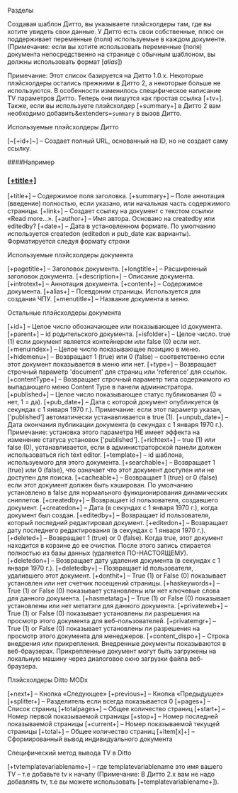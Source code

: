 Разделы

Создавая шаблон Дитто, вы указываете плэйсхолдеры там, где вы хотите увидеть свои данные. У Дитто есть свои собственные, плюс он поддерживает переменные (поля) используемые в каждом документе. (Примечание: если вы хотите использовать переменные (поля) документа непосредственно на странице с обычным шаблоном, вы должны использовать формат [*alias*])

Примечание: Этот список базируется на Дитто 1.0.х. Некоторые плэйсхолдеры остались прежними в Дитто 2, а некоторые больше не используются. В особенности изменилось специфическое написание TV параметров Дитто. Теперь они пишутся как простая ссылка [+tv+]. Также, если вы используете плэйсхолдер [+summary+] в Дитто 2 вам необходимо добавить&extenders=`summary` в вызов Дитто.

Используемые плэйсхолдеры Дитто

[~[+id+]~] – Создает полный URL, основанный на ID, но не создает саму ссылку.

####Например

<h3><a href="[~[+id+]~]">[+title+]</a></h3>
[+title+] – Содержимое поля заголовка. 
[+summary+] – Поле аннотация (введение) полностью, если указано, или начальная часть содержимого страницы.
[+link+] – Создает ссылку на документ с текстом ссылки «Read more...». 
[+author+] – Имя автора. Основано на createdby или editedby? 
[+date+] – Дата в установленном формате. По умолчанию используется createdon (editedon и pub_date как варианты). Форматируется следуя формату строки

Используемые плэйсхолдеры документа

[+pagetitle+] – Заголовок документа.
[+longtitle+] – Расширенный заголовок документа.
[+description+] – Описание документа.
[+introtext+] – Аннотация документа.
[+content+] – Содержимое документа.
[+alias+] – Псевдоним страницы. Используется для создания ЧПУ.
[+menutitle+] – Название документа в меню.

Остальные плэйсхолдеры документа

[+id+] – Целое число обозначающее или показывающее id документа.
[+parent+] – id родительского документа.
[+isfolder+] – Целое число. true (1) если документ является контейнером или false (0) если нет. 
[+menuindex+] – Целое число показывающее позицию в меню.
[+hidemenu+] – Возвращает 1 (true) или 0 (false) – соответственно если этот документ показывается в меню или нет.
[+type+] – Возвращает строчный параметр 'document' для страниц или 'reference' для ссылок.
[+contentType+] – Возвращает строчный параметр типа содержимого из выпадающего меню Content Type в панели администратора. 
[+published+] – Целое число показывающее статус публикования (0 = нет, 1 = да). 
[+pub_date+] – Дата с которой документ опубликуется (в секундах с 1 января 1970 г.). Примечание: если этот параметр указан, ['published'] автоматически устанавливается в true (1). 
[+unpub_date+] – Дата окончания публикации документа (в секундах с 1 января 1970 г.). Примечание: установка этого параметра НЕ имеет эффекта на изменение статуса установок ['published'].
[+richtext+] – true (1) или false (0), устанавливается, если в администраторской панели должен использоваться rich text editor. 
[+template+] – id шаблона, используемого для этого документа. 
[+searchable+] – Возвращает 1 (true) или 0 (false), что означает что этот документ доступен или не доступен для поиска. 
[+cacheable+] – Возвращает 1 (true) or 0 (false) если этот документ должен быть кэширован. По умолчанию установлено в false для нормального функционирования динамических сниппетов. 
[+createdby+] – Возвращает id пользователя, создавшего документ. 
[+createdon+] – Дата (в секундах с 1 января 1970 г.), когда документ был создан. 
[+editedby+] – Возвращает id пользователя, который последний редактировал документ. 
[+editedon+] – Возвращает дату последнего редактирования (в секундах с 1 января 1970 г.). 
[+deleted+] – Возвращает 1 (true) or 0 (false). Когда true, этот документ находится в корзине до ее очистки. После этого запись стирается полностью из базы данных (удаляется ПО-НАСТОЯЩЕМУ).
[+deletedon+] – Возвращает дату удаления документа (в секундах с 1 января 1970 г.). 
[+deletedby+] – Позвращает id пользователя, удалившего этот документ. 
[+donthit+] – True (1) or False (0) показывает установлен или нет счетчик посещений страницы. 
[+haskeywords+] – True (1) or False (0) показывает установлены или нет ключевые слова для данного документа. 
[+hasmetatag+] – True (1) or False (0) показывает установлены или нет метатэги для данного документа. 
[+privateweb+] – True (1) or False (0) показывает установлены ли разрешения на просмотр этого документа для веб-пользователей. 
[+privatemgr+] – True (1) or False (0) показывает установлены ли разрешения на просмотр этого документа для менеджеров. 
[+content_dispo+] – Строка внедрения или прикрепления. Внедренные документы показываются в веб-браузерах. Прикрепленные документ могут быть загружены на локальную машину через диалоговое окно загрузки файла веб-браузера. 

Плэйсхолдеры Ditto MODx

[+next+] – Кнопка «Следующее»
[+previous+] – Кнопка «Предыдущее»
[+splitter+] – Разделитель если всегда показывается 0
[+pages+] – Список страниц
[+totalpages+] – Общее количество страниц
[+start+] – Номер первой показываемой страницы
[+stop+] – Номер последней показываемой страницы
[+current+] – Номер показываемой текущей страницы
[+total+] – Общее количество страниц
[+item[x]+] – Сформированный вывод индивидуального документа

Специфический метод вывода TV в Ditto

[+tvtemplatevariablename+] – где templatevariablename это имя вашего TV – т.е добавьте tv к началу (Примечание: В Дитто 2.x вам не надо добавлять tv, т.е вы можете использовать [+templatevariablename+]).